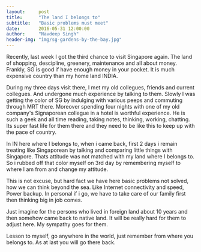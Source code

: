 ```yaml
---
layout:     post
title:      "The land I belongs to"
subtitle:   "Basic problems must meet"
date:       2016-05-31 12:00:00
author:     "Navdeep Singh"
header-img: "img/sg-gardens-by-the-bay.jpg"
---
```


<p>Recently, last week I got the third chance to visit Singapore again. The land of shopping, descipline, greenery, maintenance and all about money. Frankly, SG is good if have enough money in your pocket. It is much expensive country than my home land INDIA.</p>

<p>During my three days visit there, I met my old collegues, friends and current collegues. And undergone much experience by talking to them. Slowly I was getting the color of SG by indulging with various peeps and commuting through MRT there. Moreover spending four nights with one of my old company's Signaporean collegue in a hotel is worthful experience. He is such a geek and all time reading, taking notes, thinking, working, chatting. Its super fast life for them there and they need to be like this to keep up with the pace of country.</p>

<p>In IN here where I belongs to, when i came back, first 2 days i remain treating like Singaporean by talking and comparing little things with Singapore. Thats attitude was not matched with my land where I belongs to. So i rubbed off that color myself on 3rd day by remembering myself to where I am from and change my attitude.</p>

<p>This is not excuse, but hard fact we have here basic problems not solved, how we can think beyond the sea. Like Internet connectivity and speed, Power backup. In personal if i go, we have to take care of our family first then thinking big in job comes.</p>

<p>Just imagine for the persons who lived in foreign land about 10 years and then somehow came back to native land. It will be really hard for them to adjust here. My sympathy goes for them.</p>

<p>Lesson to myself, go anywhere in the world, just remember from where you belongs to. As at last you will go there back.</p>